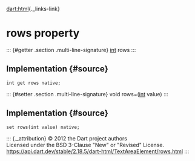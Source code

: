 [dart:html](../../dart-html/dart-html-library){._links-link}

rows property
=============

::: {#getter .section .multi-line-signature}
[int](../../dart-core/int-class) rows
:::

Implementation {#source}
--------------

``` {.language-dart data-language="dart"}
int get rows native;
```

::: {#setter .section .multi-line-signature}
void rows=([int](../../dart-core/int-class) value)
:::

Implementation {#source}
--------------

``` {.language-dart data-language="dart"}
set rows(int value) native;
```

::: {._attribution}
© 2012 the Dart project authors\
Licensed under the BSD 3-Clause \"New\" or \"Revised\" License.\
<https://api.dart.dev/stable/2.18.5/dart-html/TextAreaElement/rows.html>
:::
